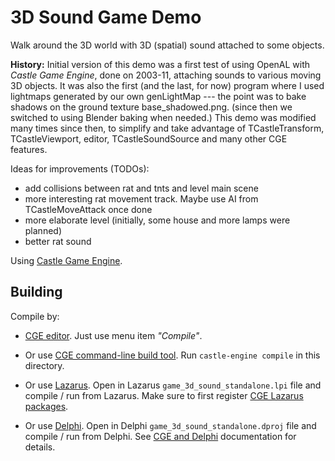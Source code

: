 # 3D Sound Game Demo

Walk around the 3D world with 3D (spatial) sound attached to some objects.

**History:** Initial version of this demo was a first test of using OpenAL with _Castle Game Engine_,
done on 2003-11, attaching sounds to various moving 3D objects.
It was also the first (and the last, for now) program where I used lightmaps
generated by our own genLightMap --- the point was to bake shadows
on the ground texture base_shadowed.png. (since then we switched to using Blender baking when needed.)
This demo was modified many times since then,
to simplify and take advantage of TCastleTransform,
TCastleViewport, editor, TCastleSoundSource and many other CGE features.

Ideas for improvements (TODOs):

- add collisions between rat and tnts and level main scene
- more interesting rat movement track. Maybe use AI from TCastleMoveAttack once done
- more elaborate level (initially, some house and more lamps were planned)
- better rat sound

Using [Castle Game Engine](https://castle-engine.io/).

## Building

Compile by:

- [CGE editor](https://castle-engine.io/manual_editor.php). Just use menu item _"Compile"_.

- Or use [CGE command-line build tool](https://castle-engine.io/build_tool). Run `castle-engine compile` in this directory.

- Or use [Lazarus](https://www.lazarus-ide.org/). Open in Lazarus `game_3d_sound_standalone.lpi` file and compile / run from Lazarus. Make sure to first register [CGE Lazarus packages](https://castle-engine.io/lazarus).

- Or use [Delphi](https://www.embarcadero.com/products/Delphi). Open in Delphi `game_3d_sound_standalone.dproj` file and compile / run from Delphi. See [CGE and Delphi](https://castle-engine.io/delphi) documentation for details.
